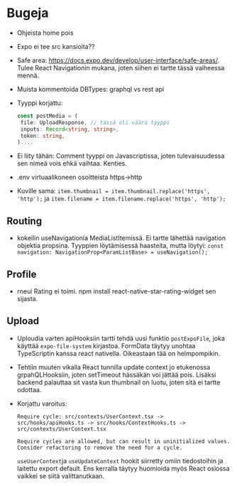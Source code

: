 # Bugeja

- Ohjeista home pois
- Expo ei tee src kansioita??
- Safe area: <https://docs.expo.dev/develop/user-interface/safe-areas/>. Tulee React Navigationin mukana, joten siihen ei tartte tässä vaiheessa mennä.
- Muista kommentoida DBTypes: graphql vs rest api
- Tyyppi korjattu:

  ```typescript
  const postMedia = (
   file: UploadResponse, // tässä oli väärä tyyppi
   inputs: Record<string, string>,
   token: string,
  )....
  ```

- Ei liity tähän: Comment tyyppi on Javascriptissa, joten tulevaisuudessa sen nimeä vois ehkä vaihtaa. Kenties.
- .env virtuaalikoneen osoitteista https->http
- Kuville sama: `item.thumbnail = item.thumbnail.replace('https', 'http');` ja `item.filename = item.filename.replace('https', 'http');`

## Routing

- kokeilin useNavigationia MediaListItemissä. Ei tartte lähettää navigation objektia propsina. Tyyppien löytämisessä haasteita, mutta löytyi: `const navigation: NavigationProp<ParamListBase> = useNavigation();`

## Profile

- rneui Rating ei toimi. npm install react-native-star-rating-widget sen sijasta.

## Upload

- Uploudia varten apiHooksiin tartti tehdä uusi funktio `postExpoFile`, joka käyttää `expo-file-system` kirjastoa. FormData täytyy unohtaa TypeScriptin kanssa react nativella. Oikeastaan tää on helmpompikin.

- Tehtiin muuten vikalla React tunnilla update context jo etukenossa grpahQLHooksiin, joten setTimeout hässäkän voi jättää pois. Lisäksi backend palauttaa sit vasta kun thumbnail on luotu, joten sitä ei tartte odottaa.

- Korjattu varoitus:

  ```text
  Require cycle: src/contexts/UserContext.tsx -> src/hooks/apiHooks.ts -> src/hooks/ContextHooks.ts -> src/contexts/UserContext.tsx

  Require cycles are allowed, but can result in uninitialized values. Consider refactoring to remove the need for a cycle.
  ```

  `useUserContext`ja `useUpdateContext` hookit siirretty omiin tiedostoihin ja laitettu export default. Ens kerralla täytyy huomioida myös React osiossa vaikkei se siitä valittanutkaan.
